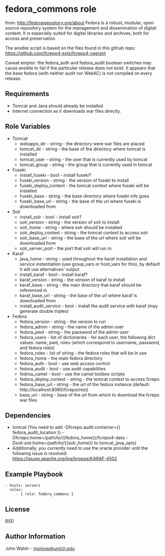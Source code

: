 fedora_commons role
=========

from: http://fedorarepository.org/about 
Fedora is a robust, modular, open source repository system for the management and dissemination of digital content. It is especially suited for digital libraries and archives, both for access and preservation

The ansible script is based on the files found in this github repo: https://github.com/fcrepo4-exts/fcrepo4-vagrant

Caveat emptor: the fedora_auth and fedora_audit boolean switches may cause ansible to fail if the particular release does not exist.  It appears that the base fedora (with neither audit nor WebAC) is not compiled on every release.

Requirements
------------

- Tomcat and Java should already be installed
- Internet connection as it downloads war files directly.

Role Variables
--------------
* Tomcat
    - webapps_dir - string - the directory were war files are placed
    - tomcat_dir - string - the base of the directory where tomcat is installed
    - tomcat_user - string - the user that is currently used by tomcat
    - tomcat_group - string - the group that is currently used in tomcat
* Fuseki
    - install_fuseki - bool - install fuseki?
    - fuseki_version - string - the version of fuseki to install
    - fuseki_deploy_context - the tomcat context where fuseki will be installed
    - fuseki_base - string - the base directory where fuseki info goes
    - fuseki_base_url - string - the base of the url where fuseki is downloaded from
* Solr
    - install_solr - bool - install solr?
    - solr_version - string - the version of solr to install
    - solr_home - string - where solr should be installed
    - solr_deploy_context - string - the tomcat context to access solr
    - solr_base_url - string - the base of the url where solr will be downloaded from
    - solr_server_port - the port that solr will run in
* Karaf
    - java_home - string - used throughout the karaf installation and service instantiation (use group_vars or host_vars for this), by default it will use alternatives' output
    - install_karaf - bool - install karaf?
    - karaf_version - string - the version of karaf to install
    - karaf_base - string - the main directory that karaf should be referenced in
    - karaf_base_url - string - the base of the url where karaf is downloaded from
    - install_audit_service - bool - install the audit service with karaf (may generate double triples) 
* Fedora
    - fedora_version - string - the version to run
    - fedora_admin - string - the name of the admin user
    - fedora_pwd - string - the password of the admin user
    - fedora_users - list of dictionaries - for each user, the following dict values: name, pwd, roles (which correspond to username, password, and fedora roles)
    - fedora_roles - list of string - the fedora roles that will be in use
    - fedora_home - the main fedora directory
    - fedora_auth - bool - use web access control
    - fedora_audit - bool - use audit capabilities
    - fedroa_camel - bool - use the camel toolbox scripts 
    - fedora_deploy_context - string - the tomcat context to access fcrepo
    - fedora_base_url - string - the url of the fedora instance (default: http://localhost:8080/fcrepo/rest)
    - base_url - string - base of the url from which to download the fcrepo war files

Dependencies
------------
 - tomcat (You need to add -Dfcrepo.audit.container={{ fedora_audit_location }} -Dfcrepo.home=/path/to/{{fedora_home}}/fcrepo4-data -Dsolr.solr.home=/path/to/{{solr_home}} to tomcat_java_opts) 
 - Additionally, you currently need to use the oracle provider until the following issue is resolved: https://issues.apache.org/jira/browse/KARAF-4502

Example Playbook
----------------

    - hosts: servers
      roles:
         - { role: fedora_commons }

License
-------

BSD

Author Information
------------------
John Walsh - mjohnw@umich.edu

